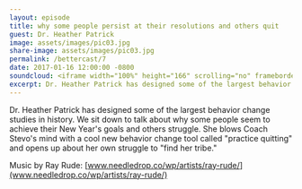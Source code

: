 ```yaml
---
layout: episode
title: why some people persist at their resolutions and others quit
guest: Dr. Heather Patrick
image: assets/images/pic03.jpg
share-image: assets/images/pic03.jpg
permalink: /bettercast/7
date: 2017-01-16 12:00:00 -0800
soundcloud: <iframe width="100%" height="166" scrolling="no" frameborder="no" src="https://w.soundcloud.com/player/?url=https%3A//api.soundcloud.com/tracks/303000683&amp;color=ff5500&amp;auto_play=false&amp;hide_related=false&amp;show_comments=true&amp;show_user=true&amp;show_reposts=false"></iframe>
excerpt: Dr. Heather Patrick has designed some of the largest behavior change studies in history. We sit down to talk about why some people seem to achieve their New Year's goals and others struggle.
---
```


Dr. Heather Patrick has designed some of the largest behavior change studies in history. We sit down to talk about why some people seem to achieve their New Year's goals and others struggle. She blows Coach Stevo's mind with a cool new behavior change tool called "practice quitting" and opens up about her own struggle to "find her tribe."

Music by Ray Rude: [www.needledrop.co/wp/artists/ray-rude/](www.needledrop.co/wp/artists/ray-rude/)
